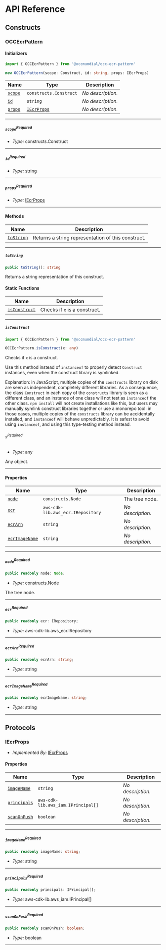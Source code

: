 # API Reference <a name="API Reference" id="api-reference"></a>

## Constructs <a name="Constructs" id="Constructs"></a>

### OCCEcrPattern <a name="OCCEcrPattern" id="@occmundial/occ-ecr-pattern.OCCEcrPattern"></a>

#### Initializers <a name="Initializers" id="@occmundial/occ-ecr-pattern.OCCEcrPattern.Initializer"></a>

```typescript
import { OCCEcrPattern } from '@occmundial/occ-ecr-pattern'

new OCCEcrPattern(scope: Construct, id: string, props: IEcrProps)
```

| **Name** | **Type** | **Description** |
| --- | --- | --- |
| <code><a href="#@occmundial/occ-ecr-pattern.OCCEcrPattern.Initializer.parameter.scope">scope</a></code> | <code>constructs.Construct</code> | *No description.* |
| <code><a href="#@occmundial/occ-ecr-pattern.OCCEcrPattern.Initializer.parameter.id">id</a></code> | <code>string</code> | *No description.* |
| <code><a href="#@occmundial/occ-ecr-pattern.OCCEcrPattern.Initializer.parameter.props">props</a></code> | <code><a href="#@occmundial/occ-ecr-pattern.IEcrProps">IEcrProps</a></code> | *No description.* |

---

##### `scope`<sup>Required</sup> <a name="scope" id="@occmundial/occ-ecr-pattern.OCCEcrPattern.Initializer.parameter.scope"></a>

- *Type:* constructs.Construct

---

##### `id`<sup>Required</sup> <a name="id" id="@occmundial/occ-ecr-pattern.OCCEcrPattern.Initializer.parameter.id"></a>

- *Type:* string

---

##### `props`<sup>Required</sup> <a name="props" id="@occmundial/occ-ecr-pattern.OCCEcrPattern.Initializer.parameter.props"></a>

- *Type:* <a href="#@occmundial/occ-ecr-pattern.IEcrProps">IEcrProps</a>

---

#### Methods <a name="Methods" id="Methods"></a>

| **Name** | **Description** |
| --- | --- |
| <code><a href="#@occmundial/occ-ecr-pattern.OCCEcrPattern.toString">toString</a></code> | Returns a string representation of this construct. |

---

##### `toString` <a name="toString" id="@occmundial/occ-ecr-pattern.OCCEcrPattern.toString"></a>

```typescript
public toString(): string
```

Returns a string representation of this construct.

#### Static Functions <a name="Static Functions" id="Static Functions"></a>

| **Name** | **Description** |
| --- | --- |
| <code><a href="#@occmundial/occ-ecr-pattern.OCCEcrPattern.isConstruct">isConstruct</a></code> | Checks if `x` is a construct. |

---

##### `isConstruct` <a name="isConstruct" id="@occmundial/occ-ecr-pattern.OCCEcrPattern.isConstruct"></a>

```typescript
import { OCCEcrPattern } from '@occmundial/occ-ecr-pattern'

OCCEcrPattern.isConstruct(x: any)
```

Checks if `x` is a construct.

Use this method instead of `instanceof` to properly detect `Construct`
instances, even when the construct library is symlinked.

Explanation: in JavaScript, multiple copies of the `constructs` library on
disk are seen as independent, completely different libraries. As a
consequence, the class `Construct` in each copy of the `constructs` library
is seen as a different class, and an instance of one class will not test as
`instanceof` the other class. `npm install` will not create installations
like this, but users may manually symlink construct libraries together or
use a monorepo tool: in those cases, multiple copies of the `constructs`
library can be accidentally installed, and `instanceof` will behave
unpredictably. It is safest to avoid using `instanceof`, and using
this type-testing method instead.

###### `x`<sup>Required</sup> <a name="x" id="@occmundial/occ-ecr-pattern.OCCEcrPattern.isConstruct.parameter.x"></a>

- *Type:* any

Any object.

---

#### Properties <a name="Properties" id="Properties"></a>

| **Name** | **Type** | **Description** |
| --- | --- | --- |
| <code><a href="#@occmundial/occ-ecr-pattern.OCCEcrPattern.property.node">node</a></code> | <code>constructs.Node</code> | The tree node. |
| <code><a href="#@occmundial/occ-ecr-pattern.OCCEcrPattern.property.ecr">ecr</a></code> | <code>aws-cdk-lib.aws_ecr.IRepository</code> | *No description.* |
| <code><a href="#@occmundial/occ-ecr-pattern.OCCEcrPattern.property.ecrArn">ecrArn</a></code> | <code>string</code> | *No description.* |
| <code><a href="#@occmundial/occ-ecr-pattern.OCCEcrPattern.property.ecrImageName">ecrImageName</a></code> | <code>string</code> | *No description.* |

---

##### `node`<sup>Required</sup> <a name="node" id="@occmundial/occ-ecr-pattern.OCCEcrPattern.property.node"></a>

```typescript
public readonly node: Node;
```

- *Type:* constructs.Node

The tree node.

---

##### `ecr`<sup>Required</sup> <a name="ecr" id="@occmundial/occ-ecr-pattern.OCCEcrPattern.property.ecr"></a>

```typescript
public readonly ecr: IRepository;
```

- *Type:* aws-cdk-lib.aws_ecr.IRepository

---

##### `ecrArn`<sup>Required</sup> <a name="ecrArn" id="@occmundial/occ-ecr-pattern.OCCEcrPattern.property.ecrArn"></a>

```typescript
public readonly ecrArn: string;
```

- *Type:* string

---

##### `ecrImageName`<sup>Required</sup> <a name="ecrImageName" id="@occmundial/occ-ecr-pattern.OCCEcrPattern.property.ecrImageName"></a>

```typescript
public readonly ecrImageName: string;
```

- *Type:* string

---




## Protocols <a name="Protocols" id="Protocols"></a>

### IEcrProps <a name="IEcrProps" id="@occmundial/occ-ecr-pattern.IEcrProps"></a>

- *Implemented By:* <a href="#@occmundial/occ-ecr-pattern.IEcrProps">IEcrProps</a>


#### Properties <a name="Properties" id="Properties"></a>

| **Name** | **Type** | **Description** |
| --- | --- | --- |
| <code><a href="#@occmundial/occ-ecr-pattern.IEcrProps.property.imageName">imageName</a></code> | <code>string</code> | *No description.* |
| <code><a href="#@occmundial/occ-ecr-pattern.IEcrProps.property.principals">principals</a></code> | <code>aws-cdk-lib.aws_iam.IPrincipal[]</code> | *No description.* |
| <code><a href="#@occmundial/occ-ecr-pattern.IEcrProps.property.scanOnPush">scanOnPush</a></code> | <code>boolean</code> | *No description.* |

---

##### `imageName`<sup>Required</sup> <a name="imageName" id="@occmundial/occ-ecr-pattern.IEcrProps.property.imageName"></a>

```typescript
public readonly imageName: string;
```

- *Type:* string

---

##### `principals`<sup>Required</sup> <a name="principals" id="@occmundial/occ-ecr-pattern.IEcrProps.property.principals"></a>

```typescript
public readonly principals: IPrincipal[];
```

- *Type:* aws-cdk-lib.aws_iam.IPrincipal[]

---

##### `scanOnPush`<sup>Required</sup> <a name="scanOnPush" id="@occmundial/occ-ecr-pattern.IEcrProps.property.scanOnPush"></a>

```typescript
public readonly scanOnPush: boolean;
```

- *Type:* boolean

---

